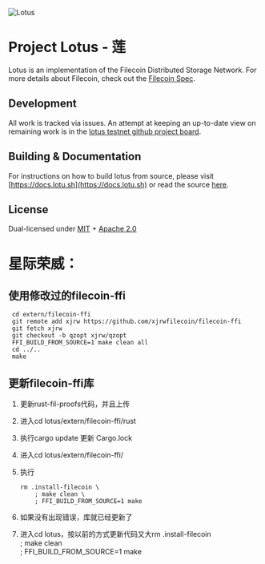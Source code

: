 ![Lotus](documentation/images/lotus_logo_h.png)

# Project Lotus - 莲

Lotus is an implementation of the Filecoin Distributed Storage Network. For more details about Filecoin, check out the [Filecoin Spec](https://github.com/filecoin-project/specs).

## Development

All work is tracked via issues. An attempt at keeping an up-to-date view on remaining work is in the [lotus testnet github project board](https://github.com/filecoin-project/lotus/projects/1).

## Building & Documentation

For instructions on how to build lotus from source, please visit [https://docs.lotu.sh](https://docs.lotu.sh) or read the source [here](https://github.com/filecoin-project/lotus/tree/master/documentation).

## License

Dual-licensed under [MIT](https://github.com/filecoin-project/lotus/blob/master/LICENSE-MIT) + [Apache 2.0](https://github.com/filecoin-project/lotus/blob/master/LICENSE-APACHE)

# 星际荣威：

## 使用修改过的filecoin-ffi
```shell
 cd extern/filecoin-ffi
 git remote add xjrw https://github.com/xjrwfilecoin/filecoin-ffi
 git fetch xjrw
 git checkout -b qzopt xjrw/qzopt
 FFI_BUILD_FROM_SOURCE=1 make clean all
 cd ../..
 make 
```

## 更新filecoin-ffi库
1. 更新rust-fil-proofs代码，并且上传
2. 进入cd lotus/extern/filecoin-ffi/rust
3. 执行cargo update 更新 Cargo.lock
4. 进入cd lotus/extern/filecoin-ffi/
5. 执行
    ```shell
    rm .install-filecoin \
        ; make clean \
        ; FFI_BUILD_FROM_SOURCE=1 make
    ```  

1. 如果没有出现错误，库就已经更新了
2. 进入cd lotus，按以前的方式更新代码又大rm .install-filecoin \
    ; make clean \
    ; FFI_BUILD_FROM_SOURCE=1 make